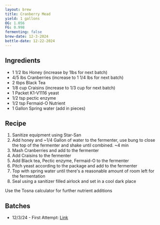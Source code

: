 ```yaml
---
layout: brew
title: Cranberry Mead
yield: 1 gallons
OG: 1.056
FG: 0.998
fermenting: false
brew-date: 12-3-2024
bottle-date: 12-22-2024
---
```


## Ingredients
 - 1 1/2 lbs Honey (increase by 1lbs for next batch)
 - 4/5 lbs Cranberries (increase to 1 1/4 lbs for next batch)
 - 2 tbps Black Tea
 - 1/8 cup Craisins (increase to 1/3 cup for next batch)
 - 1 Packet K1-V1116 yeast
 - 1/2 tsp pectic enzyme
 - 1/2 tsp Fermaid-O Nutrient
 - 1 Gallon Spring water (add in pieces)

## Recipe
 1. Sanitize equipment using Star-San
 2. Add honey and ~1/4 Gallon of water to the fermenter, use bung to close the top of the fermenter and shake until combined. ~4 min
 3. Mash Cranberries and add to the fermenter
 4. Add Craisins to the fermenter
 5. Add Black tea, Pectic enzyme, Fermaid-O to the fermenter
 6. Pitch yeast according to the package and add to the fermenter
 7. Top with spring water until there's a reasonable amount of room left for the fermentation
 8. Seal using a sanitizer filled airlock and set in a cool dark place

Use the Tosna calculator for further nutrient additions

## Batches
 - 12/3/24 - First Attempt: <a href="{{ site.baseurl }}/Cranberry-Attempts/Attempt-1">Link</a>
